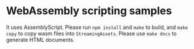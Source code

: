 # WebAssembly scripting samples
It uses AssemblyScript.
Please run `npm install` and `make` to build, and `make copy` to copy wasm files into `StreamingAssets`.
Please use `make docs` to generate HTML documents.